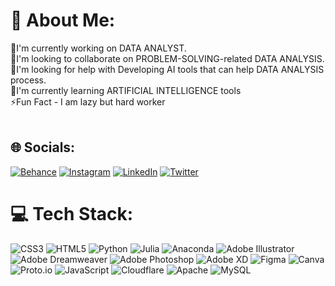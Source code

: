 # 💫 About Me:
🔭I'm currently working on DATA ANALYST.<br>👬I'm looking to collaborate on PROBLEM-SOLVING-related DATA ANALYSIS.<br>🤝I'm looking for help with Developing AI tools that can help DATA ANALYSIS process.<br>🌱I'm currently learning ARTIFICIAL INTELLIGENCE tools<br>⚡Fun Fact - I am lazy but hard worker <br><br>


## 🌐 Socials:
[![Behance](https://img.shields.io/badge/Behance-1769ff?logo=behance&logoColor=white)](https://behance.net/https://www.behance.net/kalamcreation) [![Instagram](https://img.shields.io/badge/Instagram-%23E4405F.svg?logo=Instagram&logoColor=white)](https://instagram.com/https://www.instagram.com/kalamcreationn/) [![LinkedIn](https://img.shields.io/badge/LinkedIn-%230077B5.svg?logo=linkedin&logoColor=white)](https://linkedin.com/in/https://www.linkedin.com/in/kalamcreation/) [![Twitter](https://img.shields.io/badge/Twitter-%231DA1F2.svg?logo=Twitter&logoColor=white)](https://twitter.com/https://twitter.com/kalamcreation) 

# 💻 Tech Stack:
![CSS3](https://img.shields.io/badge/css3-%231572B6.svg?style=plastic&logo=css3&logoColor=white) ![HTML5](https://img.shields.io/badge/html5-%23E34F26.svg?style=plastic&logo=html5&logoColor=white) ![Python](https://img.shields.io/badge/python-3670A0?style=plastic&logo=python&logoColor=ffdd54) ![Julia](https://img.shields.io/badge/-Julia-9558B2?style=plastic&logo=julia&logoColor=white) ![Anaconda](https://img.shields.io/badge/Anaconda-%2344A833.svg?style=plastic&logo=anaconda&logoColor=white) ![Adobe Illustrator](https://img.shields.io/badge/adobeillustrator-%23FF9A00.svg?style=plastic&logo=adobeillustrator&logoColor=white) ![Adobe Dreamweaver](https://img.shields.io/badge/Adobe%20Dreamweaver-FF61F6.svg?style=plastic&logo=Adobe%20Dreamweaver&logoColor=white) ![Adobe Photoshop](https://img.shields.io/badge/adobephotoshop-%2331A8FF.svg?style=plastic&logo=adobephotoshop&logoColor=white) ![Adobe XD](https://img.shields.io/badge/Adobe%20XD-470137?style=plastic&logo=Adobe%20XD&logoColor=#FF61F6) 	![Figma](https://img.shields.io/badge/figma-%23F24E1E.svg?style=plastic&logo=figma&logoColor=white) ![Canva](https://img.shields.io/badge/Canva-%2300C4CC.svg?style=plastic&logo=Canva&logoColor=white) ![Proto.io](https://img.shields.io/badge/Proto.io-161637?style=plastic&logo=proto.io&logoColor=00e5ff) ![JavaScript](https://img.shields.io/badge/javascript-%23323330.svg?style=plastic&logo=javascript&logoColor=%23F7DF1E) ![Cloudflare](https://img.shields.io/badge/Cloudflare-F38020?style=plastic&logo=Cloudflare&logoColor=white) ![Apache](https://img.shields.io/badge/apache-%23D42029.svg?style=plastic&logo=apache&logoColor=white) ![MySQL](https://img.shields.io/badge/mysql-%2300f.svg?style=plastic&logo=mysql&logoColor=white)

<!-- Proudly created with GPRM ( https://gprm.itsvg.in ) -->

